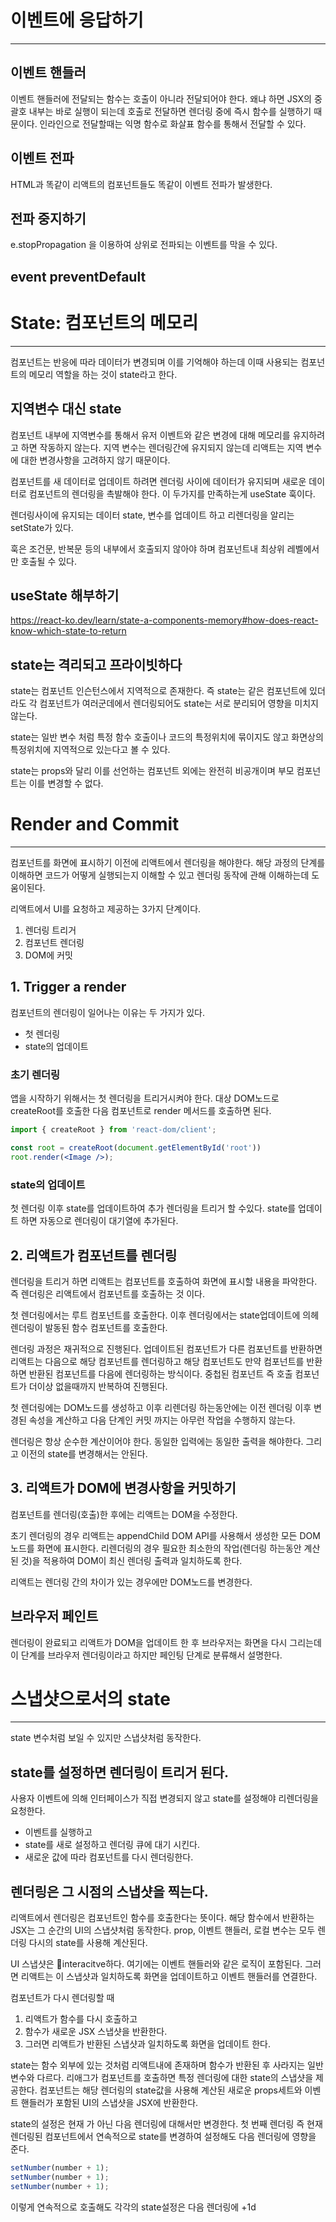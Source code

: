 # 이벤트에 응답하기
---

## 이벤트 핸들러 

이벤트 핸들러에 전달되는 함수는 호출이 아니라 전달되어야 한다.
왜냐 하면 JSX의 중괄호 내부는 바로 실행이 되는데 호출로 전달하면 렌더링 중에 즉시 함수를 실행하기 때문이다.
인라인으로 전달할때는 익명 함수로 화살표 함수를 통해서 전달할 수 있다.

## 이벤트 전파

HTML과 똑같이 리액트의 컴포넌트들도 똑같이 이벤트 전파가 발생한다.

## 전파 중지하기

e.stopPropagation 을 이용하여 상위로 전파되는 이벤트를 막을 수 있다.

## event preventDefault

# State: 컴포넌트의 메모리
---
컴포넌트는 반응에 따라 데이터가 변경되며 이를 기억해야 하는데 이때 사용되는 컴포넌트의 메모리 역할을 하는 것이 state라고 한다.

## 지역변수 대신 state

컴포넌트 내부에 지역변수를 통해서 유저 이벤트와 같은 변경에 대해 메모리를 유지하려고 하면 작동하지 않는다. 지역 변수는 렌더링간에 유지되지 않는데 리액트는 지역 변수에 대한 변경사항을 고려하지 않기 때문이다.

컴포넌트를 새 데이터로 업데이트 하려면 렌더링 사이에 데이터가 유지되며 새로운 데이터로 컴포넌트의 렌더링을 촉발해야 한다.
이 두가지를 만족하는게 useState 훅이다.

렌더링사이에 유지되는 데이터 state, 변수를 업데이트 하고 리렌더링을 알리는 setState가 있다.

훅은 조건문, 반복문 등의 내부에서 호출되지 않아야 하며 컴포넌트내 최상위 레벨에서만 호출될 수 있다.

## useState 해부하기

https://react-ko.dev/learn/state-a-components-memory#how-does-react-know-which-state-to-return

## state는 격리되고 프라이빗하다

state는 컴포넌트 인슨턴스에서 지역적으로 존재한다.
즉 state는 같은 컴포넌트에 있더라도 각 컴포넌트가 여러군데에서 렌더링되어도 state는 서로 분리되어 영향을 미치지 않는다. 

state는 일반 변수 처럼 특정 함수 호출이나 코드의 특정위치에 묶이지도 않고 화면상의 특정위치에 지역적으로 있는다고 볼 수 있다.

state는 props와 달리 이를 선언하는 컴포넌트 외에는 완전히 비공개이며 부모 컴포넌트는 이를 변경할 수 없다.

# Render and Commit
---
컴포넌트를 화면에 표시하기 이전에 리액트에서 렌더링을 해야한다.  해당 과정의 단계를 이해하면 코드가 어떻게 실행되는지 이해할 수 있고 렌더링 동작에 관해 이해하는데 도움이된다.

리액트에서 UI를 요청하고 제공하는 3가지 단계이다.
1. 렌더링 트리거
2. 컴포넌트 렌더링
3. DOM에 커밋

## 1. Trigger a render

컴포넌트의 렌더링이 일어나는 이유는 두 가지가 있다.
- 첫 렌더링
- state의 업데이트

### 초기 렌더링
앱을 시작하기 위해서는 첫 렌더링을 트리거시켜야 한다.
대상 DOM노드로 createRoot를 호출한 다음 컴포넌트로 render 메서드를 호출하면 된다.
```jsx
import { createRoot } from 'react-dom/client';

const root = createRoot(document.getElementById('root'))
root.render(<Image />);
```

### state의 업데이트

첫 렌더링 이후 state를 업데이트하여 추가 렌더링을 트리거 할 수있다. 
state를 업데이트 하면 자동으로 렌더링이 대기열에 추가된다.

## 2. 리액트가 컴포넌트를 렌더링

렌더링을 트리거 하면 리액트는 컴포넌트를 호출하여 화면에 표시할 내용을 파악한다. 즉 렌더링은 리액트에서 컴포넌트를 호출하는 것 이다.

첫 렌더링에서는 루트 컴포넌트를 호출한다.
이후 렌더링에서는 state업데이트에 의헤 렌더링이 발동된 함수 컴포넌트를 호출한다.

렌더링 과정은 재귀적으로 진행된다. 
업데이트된 컴포넌트가 다른 컴포넌트를 반환하면 리액트는 다음으로 해당 컴포넌트를 렌더링하고 해당 컴포넌트도 만약 컴포넌트를 반환하면 반환된 컴포넌트를 다음에 렌더링하는 방식이다.
중첩된 컴포넌트 즉 호출 컴포넌트가 더이상 없을때까지 반복하여 진행된다.

첫 렌더링에는 DOM노드를 생성하고 이후 리렌더링 하는동안에는 이전 렌더링 이후 변경된 속성을 계산하고 다음 단계인 커밋 까지는 아무런 작업을 수행하지 않는다.

렌더링은 항상 순수한 계산이어야 한다.
동일한 입력에는 동일한 출력을 해야한다. 그리고 이전의 state를 변경해서는 안된다.

## 3. 리액트가 DOM에 변경사항을 커밋하기

컴포넌트를 렌더링(호출)한 후에는 리액트는 DOM을 수정한다.

초기 렌더링의 경우 리액트는 appendChild DOM API를 사용해서 생성한 모든 DOM노드를 화면에 표시한다.
리렌더링의 경우 필요한 최소한의 작업(렌더링 하는동안 계산된 것)을 적용하여 DOM이 최신 렌더링 출력과 일치하도록 한다.

리액트는 렌더링 간의 차이가 있는 경우에만 DOM노드를 변경한다.

## 브라우저 페인트

렌더링이 완료되고 리액트가 DOM을 업데이트 한 후 브라우저는 화면을 다시 그리는데 이 단계를 브라우저 렌더링이라고 하지만 페인팅 단계로 분류해서 설명한다.

# 스냅샷으로서의 state
---
state 변수처럼 보일 수 있지만 스냅샷처럼 동작한다. 

## state를 설정하면 렌더링이 트리거 된다.

사용자 이벤트에 의해 인터페이스가 직접 변경되지 않고 state를 설정해야 리렌더링을 요청한다.

- 이벤트를 실행하고
- state를 새로 설정하고 렌더링 큐에 대기 시킨다.
- 새로운 값에 따라 컴포넌트를 다시 렌더링한다.

## 렌더링은 그 시점의 스냅샷을 찍는다.

리액트에서 렌더링은 컴포넌트인 함수를 호출한다는 뜻이다. 해당 함수에서 반환하는 JSX는 그 순간의 UI의 스냅샷처럼 동작한다. prop, 이벤트 핸들러, 로컬 변수는 모두 렌더링 다시의 state를 사용해 계산된다.

UI 스냅샷은 interacitve하다. 여기에는 이벤트 핸들러와 같은 로직이 포함된다. 그러면 리액트는 이 스냅샷과 일치하도록 화면을 업데이트하고 이벤트 핸들러를 연결한다.

컴포넌트가 다시 렌더링할 때
1. 리액트가 함수를 다시 호출하고
2. 함수가 새로운 JSX 스냅샷을 반환한다.
3. 그러면 리액트가 반환된 스냅샷과 일치하도록 화면을 업데이트 한다.

state는 함수 외부에 있는 것처럼 리액트내에 존재하며 함수가 반환된 후 사라지는 일반 변수와 다르다. 
리애그가 컴포넌트를 호출하면 특정 렌더링에 대한 state의 스냅샷을 제공한다. 
컴포넌트는 해당 렌더링의 state값을 사용해 계산된 새로운 props세트와 이벤트 핸들러가 포함된 UI의 스냅샷을 JSX에 반환한다.

state의 설정은 현재 가 아닌 다음 렌더링에 대해서만 변경한다. 첫 번째 렌더링 즉 현재 렌더링된 컴포넌트에서 연속적으로 state를 변경하여 설정해도 다음 렌더링에 영향을 준다.
```jsx
setNumber(number + 1);
setNumber(number + 1);
setNumber(number + 1);
```
이렇게 연속적으로 호출해도 각각의 state설정은 다음 렌더링에 +1d